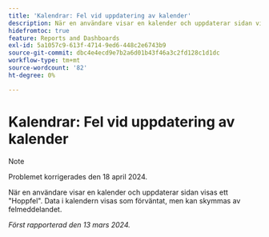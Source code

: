 ```yaml
---
title: 'Kalendrar: Fel vid uppdatering av kalender'
description: När en användare visar en kalender och uppdaterar sidan visas ett fel i Hoppsan. Data i kalendern visas som förväntat, men kan skymmas av felmeddelandet.
hidefromtoc: true
feature: Reports and Dashboards
exl-id: 5a1057c9-613f-4714-9ed6-448c2e6743b9
source-git-commit: dbc4e4ecd9e7b2a6d01b43f46a3c2fd128c1d1dc
workflow-type: tm+mt
source-wordcount: '82'
ht-degree: 0%

---
```


# Kalendrar: Fel vid uppdatering av kalender

>[!NOTE]
>
>Problemet korrigerades den 18 april 2024.

När en användare visar en kalender och uppdaterar sidan visas ett &quot;Hoppfel&quot;. Data i kalendern visas som förväntat, men kan skymmas av felmeddelandet.

_Först rapporterad den 13 mars 2024._

